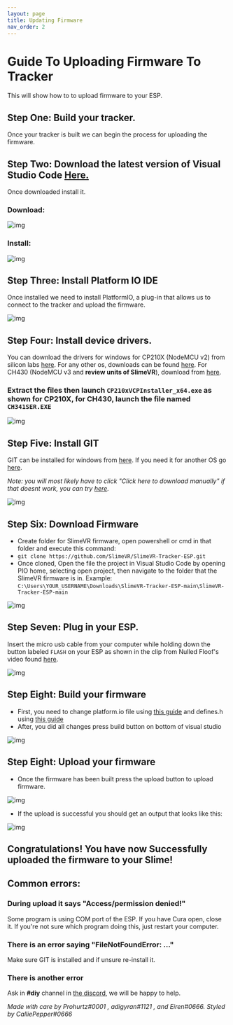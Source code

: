 ```yaml
---
layout: page
title: Updating Firmware
nav_order: 2
---
```

# Guide To Uploading Firmware To Tracker

This will show how to to upload firmware to your ESP.

## Step One: Build your tracker.
Once your tracker is built we can begin the process for uploading the firmware.

## Step Two: Download the latest version of Visual Studio Code [Here.](https://code.visualstudio.com/download)

Once downloaded install it.

### Download:
![img](https://i.imgur.com/jXPXIFz.gif)

### Install:
![img](https://i.imgur.com/hAm3Zu0.gif)

## Step Three: Install Platform IO IDE

Once installed we need to install PlatformIO, a plug-in that allows us to connect to the tracker and upload the firmware.

![img](https://i.imgur.com/ebV0IgT.gif)

## Step Four: Install device drivers.

You can download the drivers for windows for CP210X (NodeMCU v2) from silicon labs [here](https://www.silabs.com/documents/public/software/CP210x_Universal_Windows_Driver.zip). For any other os, downloads can be found [here](https://www.silabs.com/developers/usb-to-uart-bridge-vcp-drivers). For CH430 (NodeMCU v3 and **review units of SlimeVR**), download from [here](https://cdn.sparkfun.com/assets/learn_tutorials/8/4/4/CH341SER.EXE).

### Extract the files then launch `CP210xVCPInstaller_x64.exe` as shown for CP210X, for CH430, launch the file named `CH341SER.EXE`

![img](https://i.imgur.com/9Ztro0h.gif)

## Step Five: Install GIT

GIT can be installed for windows from [here](https://git-scm.com/download/win). If you need it for another OS go [here](https://git-scm.com/downloads).

_Note: you will most likely have to click "Click here to download manually" if that doesnt work, you can try [here](https://gitforwindows.org/)._

![img](https://i.imgur.com/wam3ea1.gif)

## Step Six: Download Firmware

* Create folder for SlimeVR firmware, open powershell or cmd in that folder and execute this command:
* `git clone https://github.com/SlimeVR/SlimeVR-Tracker-ESP.git`
* Once cloned, Open the file the project in Visual Studio Code by opening PIO home, selecting open project, then navigate to the folder that the SlimeVR firmware is in. Example: `C:\Users\YOUR_USERNAME\Downloads\SlimeVR-Tracker-ESP-main\SlimeVR-Tracker-ESP-main`

![img](https://i.imgur.com/G0egnh6.gif)

## Step Seven: Plug in your ESP.

Insert the micro usb cable from your computer while holding down the button labeled `FLASH` on your ESP as shown in the clip from Nulled Floof's video found [here](https://youtu.be/e1oExyYlTzs?t=358).

![img](https://i.imgur.com/scWknId.gif)

## Step Eight: Build your firmware

* First, you need to change platform.io file using [this guide](platformio-guide) and defines.h using [this guide](defines_guide.md)
* After, you did all changes press build button on bottom of visual studio

![img](https://i.imgur.com/EmSkhFp.png)

## Step Eight: Upload your firmware

* Once the firmware has been built press the upload button to upload firmware.

![img](https://i.imgur.com/lI3PFVC.png)

* If the upload is successful you should get an output that looks like this:

![img](https://i.imgur.com/SDQcCr1.png)

## Congratulations! You have now Successfully uploaded the firmware to your Slime!

## Common errors:

### During upload it says "Access/permission denied!"

Some program is using COM port of the ESP. If you have Cura open, close it. If you're not sure which program doing this, just restart your computer.

### There is an error saying "FileNotFoundError: ..."

Make sure GIT is installed and if unsure re-install it.

### There is another error

Ask in **#diy** channel in [the discord](https://discord.gg/slimevr), we will be happy to help.


*Made with care by Prohurtz#0001 , adigyran#1121 , and Eiren#0666. Styled by CalliePepper#0666*

